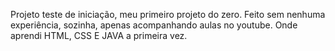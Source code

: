 Projeto teste de iniciação, meu primeiro projeto do zero.
Feito sem nenhuma experiência, sozinha, apenas acompanhando aulas no youtube.
Onde aprendi HTML, CSS E JAVA a primeira vez.
